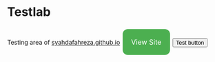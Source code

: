 # Testlab
Testing area of <a href="https://syahdafahreza.github.io">syahdafahreza.github.io</a>
<a href="https://syahdafahreza.github.io/testlab/" style="background-color: #4CAF50; /* Green */ border: none; color: white; padding: 20px; text-align: center; text-decoration: none; display: inline-block; font-size: 16px; margin: 4px 2px; cursor: pointer; border-radius: 12px;">View Site</a>
<button>Test button</button>
